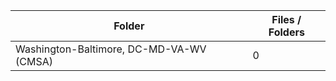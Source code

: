 | Folder                                   |   Files / Folders |
|------------------------------------------|-------------------|
| Washington-Baltimore, DC-MD-VA-WV (CMSA) |                 0 |